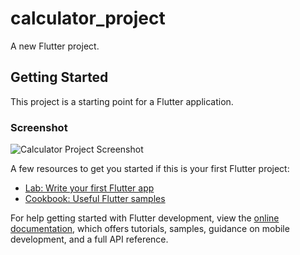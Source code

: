 # calculator_project

A new Flutter project.

## Getting Started

This project is a starting point for a Flutter application.

### Screenshot
![Calculator Project Screenshot](C:\Users\Vivke\calculator_project\lib\assets\Screenshot_1733804245.png)

A few resources to get you started if this is your first Flutter project:

- [Lab: Write your first Flutter app](https://docs.flutter.dev/get-started/codelab)
- [Cookbook: Useful Flutter samples](https://docs.flutter.dev/cookbook)

For help getting started with Flutter development, view the
[online documentation](https://docs.flutter.dev/), which offers tutorials, samples, guidance on mobile development, and a full API reference.
